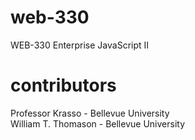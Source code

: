 # web-330
WEB-330 Enterprise JavaScript II

# contributors
Professor Krasso    - Bellevue University  
William T. Thomason - Bellevue University
